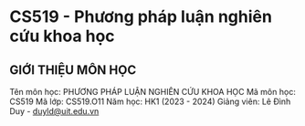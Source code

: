 # CS519 - Phương pháp luận nghiên cứu khoa học

## GIỚI THIỆU MÔN HỌC
Tên môn học: PHƯƠNG PHÁP LUẬN NGHIÊN CỨU KHOA HỌC
Mã môn học: CS519
Mã lớp: CS519.O11
Năm học: HK1 (2023 - 2024)
Giảng viên: Lê Đình Duy - duyld@uit.edu.vn
